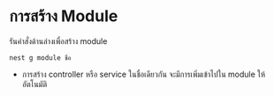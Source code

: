 
# การสร้าง Module

รันคำสั่งด้านล่างเพื่อสร้าง module

```
nest g module ชื่อ
```

- การสร้าง controller หรือ service ในชื่อเดียวกัน จะมีการเพิ่มเข้าไปใน module ให้อัตโนมัติ